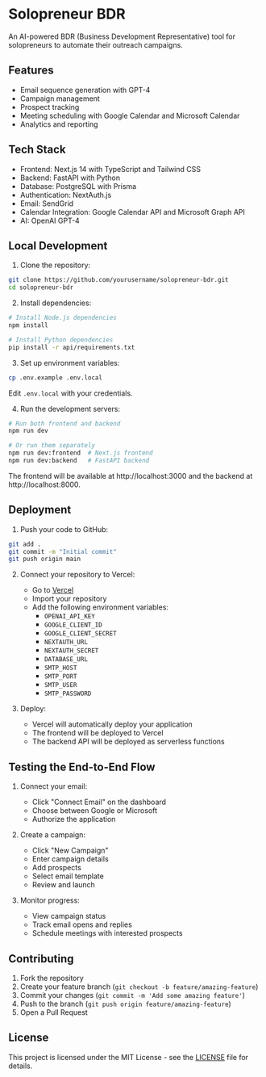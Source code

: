# Solopreneur BDR

An AI-powered BDR (Business Development Representative) tool for solopreneurs to automate their outreach campaigns.

## Features

- Email sequence generation with GPT-4
- Campaign management
- Prospect tracking
- Meeting scheduling with Google Calendar and Microsoft Calendar
- Analytics and reporting

## Tech Stack

- Frontend: Next.js 14 with TypeScript and Tailwind CSS
- Backend: FastAPI with Python
- Database: PostgreSQL with Prisma
- Authentication: NextAuth.js
- Email: SendGrid
- Calendar Integration: Google Calendar API and Microsoft Graph API
- AI: OpenAI GPT-4

## Local Development

1. Clone the repository:
```bash
git clone https://github.com/yourusername/solopreneur-bdr.git
cd solopreneur-bdr
```

2. Install dependencies:
```bash
# Install Node.js dependencies
npm install

# Install Python dependencies
pip install -r api/requirements.txt
```

3. Set up environment variables:
```bash
cp .env.example .env.local
```
Edit `.env.local` with your credentials.

4. Run the development servers:
```bash
# Run both frontend and backend
npm run dev

# Or run them separately
npm run dev:frontend  # Next.js frontend
npm run dev:backend   # FastAPI backend
```

The frontend will be available at http://localhost:3000 and the backend at http://localhost:8000.

## Deployment

1. Push your code to GitHub:
```bash
git add .
git commit -m "Initial commit"
git push origin main
```

2. Connect your repository to Vercel:
   - Go to [Vercel](https://vercel.com)
   - Import your repository
   - Add the following environment variables:
     - `OPENAI_API_KEY`
     - `GOOGLE_CLIENT_ID`
     - `GOOGLE_CLIENT_SECRET`
     - `NEXTAUTH_URL`
     - `NEXTAUTH_SECRET`
     - `DATABASE_URL`
     - `SMTP_HOST`
     - `SMTP_PORT`
     - `SMTP_USER`
     - `SMTP_PASSWORD`

3. Deploy:
   - Vercel will automatically deploy your application
   - The frontend will be deployed to Vercel
   - The backend API will be deployed as serverless functions

## Testing the End-to-End Flow

1. Connect your email:
   - Click "Connect Email" on the dashboard
   - Choose between Google or Microsoft
   - Authorize the application

2. Create a campaign:
   - Click "New Campaign"
   - Enter campaign details
   - Add prospects
   - Select email template
   - Review and launch

3. Monitor progress:
   - View campaign status
   - Track email opens and replies
   - Schedule meetings with interested prospects

## Contributing

1. Fork the repository
2. Create your feature branch (`git checkout -b feature/amazing-feature`)
3. Commit your changes (`git commit -m 'Add some amazing feature'`)
4. Push to the branch (`git push origin feature/amazing-feature`)
5. Open a Pull Request

## License

This project is licensed under the MIT License - see the [LICENSE](LICENSE) file for details.

